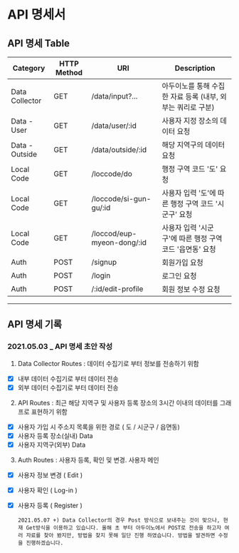 # API 명세서

## API 명세 Table

| Category       | HTTP Method | URI                        | Description                                                 |
| -------------- | ----------- | -------------------------- | ----------------------------------------------------------- |
| Data Collector | GET         | /data/input?...            | 아두이노를 통해 수집한 자료 등록 (내부, 외부는 쿼리로 구분) |
| Data - User    | GET         | /data/user/:id             | 사용자 지정 장소의 데이터 요청                              |
| Data - Outside | GET         | /data/outside/:id          | 해당 지역구의 데이터 요청                                   |
| Local Code     | GET         | /loccode/do                | 행정 구역 코드 '도' 요청                                    |
| Local Code     | GET         | /loccode/si-gun-gu/:id     | 사용자 입력 '도'에 따른 행정 구역 코드 '시군구' 요청        |
| Local Code     | GET         | /loccod/eup-myeon-dong/:id | 사용자 입력 '시군구'에 따른 행정 구역 코드 '읍면동' 요청    |
| Auth           | POST        | /signup                    | 회원가입 요청                                               |
| Auth           | POST        | /login                     | 로그인 요청                                                 |
| Auth           | POST        | /:id/edit-profile          | 회원 정보 수정 요청                                         |

---

## API 명세 기록

### 2021.05.03 \_ API 명세 초안 작성

1. Data Collector Routes
   : 데이터 수집기로 부터 정보를 전송하기 위함

- [x] 내부 데이터 수집기로 부터 데이터 전송
- [x] 외부 데이터 수집기로 부터 데이터 전송

2. API Routes
   : 최근 해당 지역구 및 사용자 등록 장소의 3시간 이내의 데이터를 그래프로 표현하기 위함

- [x] 사용자 가입 시 주소지 목록을 위한 경로 ( 도 / 시군구 / 읍면동)
- [x] 사용자 등록 장소(실내) Data
- [x] 사용자 지역구(외부) Data

3. Auth Routes
   : 사용자 등록, 확인 및 변경. 사용자 메인

- [x] 사용자 정보 변경 ( Edit )
- [x] 사용자 확인 ( Log-in )
- [x] 사용자 등록 ( Register )

      2021.05.07 +) Data Collector의 경우 Post 방식으로 보내주는 것이 맞으나, 현재 Get방식을 이용하고 있습니다. 올해 초 부터 아두이노에서 POST로 전송을 하고자 여러 자료를 찾아 봤지만, 방법을 찾지 못해 일단 진행 하였습니다. 방법을 발견하면 수정을 진행하겠습니다.
